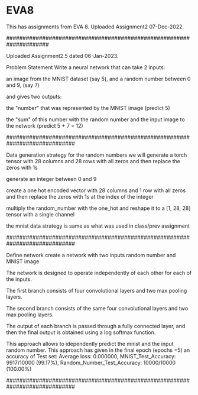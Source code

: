 # EVA8

This has assignments from EVA 8.
Uploaded Assignment2 07-Dec-2022.

#####################################################################

Uploaded Assignment2.5 dated 06-Jan-2023.

Problem Statement
Write a neural network that can take 2 inputs:

an image from the MNIST dataset (say 5), and a random number between 0 and 9, (say 7)

and gives two outputs:

the "number" that was represented by the MNIST image (predict 5)

the "sum" of this number with the random number and the input image to the network (predict 5 + 7 = 12)

#############################################################################

Data generation strategy for the random numbers
we will generate a torch tensor with 28 columns and 28 rows with all zeros and then replace the zeros with 1s

generate an integer between 0 and 9

create a one hot encoded vector with 28 columns and 1 row with all zeros and then replace the zeros with 1s at the index of the integer

multiply the random_number with the one_hot and reshape it to a [1, 28, 28] tensor with a single channel

the mnist data strategy is same as what was used in class/prev assignment

#############################################################################

Define network
create a network with two inputs random number and MNIST image

The network is designed to operate independently of each other for each of the inputs.

The first branch consists of four convolutional layers and two max pooling layers.

The second branch consists of the same four convolutional layers and two max pooling layers.

The output of each branch is passed through a fully connected layer, and then the final output is obtained using a log softmax function.

This approach allows to idependently predict the mnist and the input random number.
This approach has given in the final epoch (epochs =5) an accuracy of
Test set: Average loss: 0.000000, MNIST_Test_Accuracy: 9917/10000 (99.17%), Random_Number_Test_Accuracy: 10000/10000 (100.00%)

#############################################################################
